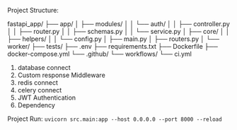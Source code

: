 Project Structure:

fastapi_app/
├── app/
│   ├── modules/
│   │   └── auth/
│   │       ├── controller.py
│   │       ├── router.py
│   │       ├── schemas.py
│   │       └── service.py
│   ├── core/
│    │  ├── helpers/
│   │   └── config.py
│   ├── main.py
│   ├── routers.py
│   └── worker/
├── tests/
├── .env
├── requirements.txt
├── Dockerfile
├── docker-compose.yml
└── .github/
    └── workflows/
        └── ci.yml



<!-- Task -->
1. database connect
2. Custom response Middleware
3. redis connect
4. celery connect
5. JWT Authentication
6. Dependency 


Project Run:
```uvicorn src.main:app --host 0.0.0.0 --port 8000 --reload```